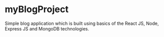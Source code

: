 # myBlogProject
Simple blog application which is built using basics of the React JS, Node, Express JS and MongoDB technologies.
